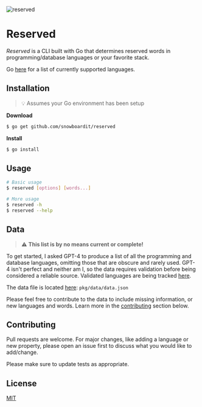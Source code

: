 ![reserved](https://github.com/snowboardit/reserved/assets/23141894/95aff914-eb3c-432a-9ce3-25d74695c067)

# Reserved

_Reserved_ is a CLI built with Go that determines reserved words in programming/database languages or your favorite stack.

Go [here](https://github.com/snowboardit/reserved/issues/3) for a list of currently supported languages.

## Installation

> 💡 Assumes your Go environment has been setup

**Download**

```sh
$ go get github.com/snowboardit/reserved
```

**Install**

```sh
$ go install
```

## Usage

```sh
# Basic usage
$ reserved [options] [words...]

# More usage
$ reserved -h
$ reserved --help
```

## Data

> ⚠️ **This list is by no means current or complete!**

To get started, I asked GPT-4 to produce a list of all the programming and database languages, omitting those that are obscure and rarely used. GPT-4 isn't perfect and neither am I, so the data requires validation before being considered a reliable source. Validated languages are being tracked [here](https://github.com/snowboardit/reserved/issues/4).

The data file is located [here](https://github.com/snowboardit/reserved/edit/master/pkg/data/data.json): `pkg/data/data.json`

Please feel free to contribute to the data to include missing information, or new languages and words. Learn more in the [contributing](#contributing) section below.

## Contributing

Pull requests are welcome. For major changes, like adding a language or new property, please open an issue first
to discuss what you would like to add/change.

Please make sure to update tests as appropriate.

## License

[MIT](https://choosealicense.com/licenses/mit/)
